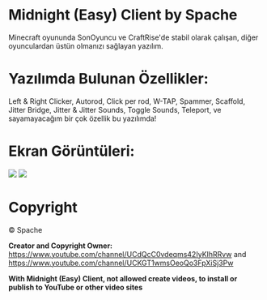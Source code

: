 # Midnight (Easy) Client by Spache

Minecraft oyununda SonOyuncu ve CraftRise'de stabil olarak çalışan, diğer oyunculardan üstün olmanızı sağlayan yazılım.

# Yazılımda Bulunan Özellikler:
Left & Right Clicker,
Autorod,
Click per rod,
W-TAP,
Spammer,
Scaffold,
Jitter Bridge,
Jitter & Jitter Sounds,
Toggle Sounds,
Teleport,
ve sayamayacağım bir çok özellik bu yazılımda!

# Ekran Görüntüleri:
<img src="https://cdn.discordapp.com/attachments/774626954657529879/774627009862303755/unknown.png" />
<img src="https://cdn.discordapp.com/attachments/774626954657529879/774627340960923678/unknown.png" />

# Copyright
©️ Spache

**Creator and Copyright Owner:** https://www.youtube.com/channel/UCdQcC0vdeqms42IyKIhRRvw and https://www.youtube.com/channel/UCKGT1wmsOeoQo3FpXiSj3Pw

**With Midnight (Easy) Client, not allowed create videos, to install or publish to YouTube or other video sites**
